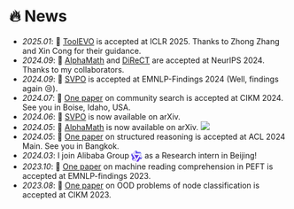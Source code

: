 # 🔥 News
- *2025.01*: 🎉 [ToolEVO](https://arxiv.org/abs/2410.06617) is accepted at ICLR 2025. Thanks to Zhong Zhang and Xin Cong for their guidance.
- *2024.09*: 🎉 [AlphaMath](https://arxiv.org/abs/2405.03553) and [DiReCT](https://arxiv.org/abs/2408.01933) are accepted at NeurIPS 2024. Thanks to my collaborators.
- *2024.09*: 🎉 [SVPO](https://arxiv.org/abs/2406.10858) is accepted at EMNLP-Findings 2024 (Well, findings again 😢).
- *2024.07*: 🎉 [One paper](https://arxiv.org/abs/2311.08919) on community search is accepted at CIKM 2024. See you in Boise, Idaho, USA.
- *2024.06*: 📝 [SVPO](https://arxiv.org/abs/2406.10858) is now available on arXiv.
- *2024.05*: 📝 [AlphaMath](https://arxiv.org/abs/2405.03553) is now available on arXiv. [![](https://img.shields.io/github/stars/MARIO-Math-Reasoning/Super_MARIO?style=social&label=Code+Stars)](https://github.com/MARIO-Math-Reasoning/Super_MARIO)
- *2024.05*: 🎉 [One paper](https://arxiv.org/pdf/2401.13246) on structured reasoning is accepted at ACL 2024 Main. See you in Bangkok.
- *2024.03*: I join Alibaba Group <img src='../../images/tongyi.png' style="width: 20px; height: 20px; vertical-align: middle;"> as a Research intern in Beijing!
- *2023.10*: 🎉 [One paper](https://aclanthology.org/2023.findings-emnlp.343/) on machine reading comprehension in PEFT is accepted at EMNLP-findings 2023.
- *2023.08*: 🎉 [One paper](https://dl.acm.org/doi/10.1145/3583780.3614804) on OOD problems of node classification is accepted at CIKM 2023.


